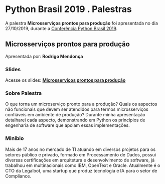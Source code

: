# Python Brasil 2019 . Palestras


A palestra **Microsserviços prontos para produção** foi apresentada no dia 27/10/2019, durante a [Conferência Python Brasil 2019](http://2019.pythonbrasil.org.br).


## Microsserviços prontos para produção
Apresentada por: **Rodrigo Mendonça**

### Slides
Acesse os slides: **[Microsserviços prontos para produção](./pybr2019-rodrigo-mendonca-microsservicos-prontos-para-producao.pptx)**


### Sobre Palestra
O que torna um microserviço pronto para a produção? Quais os aspectos não funcionais que devem ser atendidos para termos microsserviços confiáveis em ambiente de produção? Durante minha apresentação detalharei cada aspecto, demonstrando em Python os princípios de engenharia de software que apoiam essas implementações.



### Minibio
Mais de 17 anos no mercado de TI atuando em diversos projetos para os setores público e privado, formado em Processamento de Dados, possui diversas certificações em arquitetura e desenvolvimento de software, já trabalhou em multinacionais como IBM, OpenText e Oracle. Atualmente é o CTO da Legalbot, uma startup que produz tecnologia e IA para o setor de Compliance.


